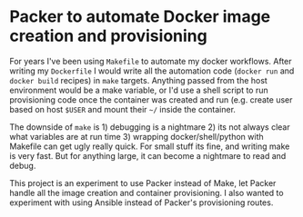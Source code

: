 # Packer to automate Docker image creation and provisioning

For years I've been using `Makefile` to automate my docker workflows. After
writing my `Dockerfile` I would write all the automation code (`docker run` and
`docker build` recipes) in `make` targets. Anything passed from the host
environment would be a make variable, or I'd use a shell script to run
provisioning code once the container was created and run (e.g. create user
based on host `$USER` and mount their `~/` inside the container. 

The downside of `make` is 1) debugging is a nightmare 2) its not always clear
what variables are at run time 3) wrapping docker/shell/python with Makefile
can get ugly really quick. For small stuff its fine, and writing make is very
fast. But for anything large, it can become a nightmare to read and debug.

This project is an experiment to use Packer instead of Make, let Packer handle
all the image creation and container provisioning. I also wanted to experiment
with using Ansible instead of Packer's provisioning routes.


